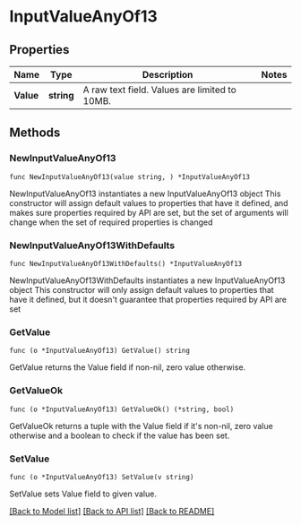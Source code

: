 # InputValueAnyOf13

## Properties

Name | Type | Description | Notes
------------ | ------------- | ------------- | -------------
**Value** | **string** | A raw text field. Values are limited to 10MB. | 

## Methods

### NewInputValueAnyOf13

`func NewInputValueAnyOf13(value string, ) *InputValueAnyOf13`

NewInputValueAnyOf13 instantiates a new InputValueAnyOf13 object
This constructor will assign default values to properties that have it defined,
and makes sure properties required by API are set, but the set of arguments
will change when the set of required properties is changed

### NewInputValueAnyOf13WithDefaults

`func NewInputValueAnyOf13WithDefaults() *InputValueAnyOf13`

NewInputValueAnyOf13WithDefaults instantiates a new InputValueAnyOf13 object
This constructor will only assign default values to properties that have it defined,
but it doesn't guarantee that properties required by API are set

### GetValue

`func (o *InputValueAnyOf13) GetValue() string`

GetValue returns the Value field if non-nil, zero value otherwise.

### GetValueOk

`func (o *InputValueAnyOf13) GetValueOk() (*string, bool)`

GetValueOk returns a tuple with the Value field if it's non-nil, zero value otherwise
and a boolean to check if the value has been set.

### SetValue

`func (o *InputValueAnyOf13) SetValue(v string)`

SetValue sets Value field to given value.



[[Back to Model list]](../README.md#documentation-for-models) [[Back to API list]](../README.md#documentation-for-api-endpoints) [[Back to README]](../README.md)


